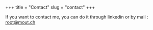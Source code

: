 +++
title = "Contact"
slug = "contact"
+++

If you want to contact me, you can do it through linkedin or by mail : root@mout.ch
